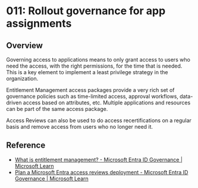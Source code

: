 # 011: Rollout governance for app assignments

## Overview

Governing access to applications means to only grant access to users who need the access, with the right permissions, for the time that is needed. This is a key element to implement a least privilege strategy in the organization.

Entitlement Management access packages provide a very rich set of governance policies such as time-limited access, approval workflows, data-driven access based on attributes, etc. Multiple applications and resources can be part of the same access package.

Access Reviews can also be used to do access recertifications on a regular basis and remove access from users who no longer need it.


## Reference
* [What is entitlement management? - Microsoft Entra ID Governance | Microsoft Learn](https://learn.microsoft.com/entra/id-governance/entitlement-management-overview)
* [Plan a Microsoft Entra access reviews deployment - Microsoft Entra ID Governance | Microsoft Learn](https://learn.microsoft.com/entra/id-governance/deploy-access-reviews)
